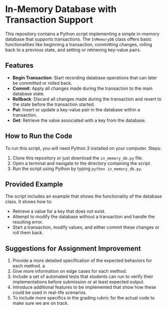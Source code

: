 # In-Memory Database with Transaction Support

This repository contains a Python script implementing a simple in-memory database that supports transactions. The `InMemoryDB` class offers basic functionalities like beginning a transaction, committing changes, rolling back to a previous state, and setting or retrieving key-value pairs.

## Features

- **Begin Transaction**: Start recording database operations that can later be committed or rolled back.
- **Commit**: Apply all changes made during the transaction to the main database state.
- **Rollback**: Discard all changes made during the transaction and revert to the state before the transaction started.
- **Put**: Insert or update a key-value pair in the database within a transaction.
- **Get**: Retrieve the value associated with a key from the database.

## How to Run the Code

To run this script, you will need Python 3 installed on your computer. Steps:

1. Clone this repository or just download the `in_memory_db.py` file.
2. Open a terminal and navigate to the directory containing the script.
3. Run the script using Python by typing `python in_memory_db.py`.

## Provided Example

The script includes an example that shows the functionality of the database class. It shows how to:

- Retrieve a value for a key that does not exist.
- Attempt to modify the database without a transaction and handle the resulting error.
- Start a transaction, modify values, and either commit these changes or roll them back.

## Suggestions for Assignment Improvement

1. Provide a more detailed specification of the expected behaviors for each method. a
2. Give more information on edge cases for each method.
3. Include a set of automated tests that students can run to verify their implementations before submission or at least expected output.
4. Introduce additional features to be implemented that show how these could be used in real-life scenarios.
5. To include more specifics in the grading rubric for the actual code to make sure we are on track.
